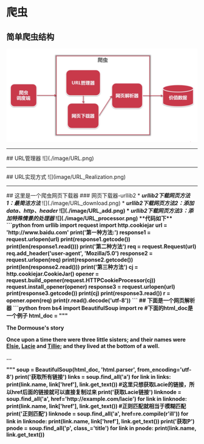 # 爬虫
## 简单爬虫结构
![](./image/python.png)
<hr/>
## URL管理器
![](./image/URL.png)
<hr/>
## URL实现方式
![](image/URL_Realization.png)
<hr/>
## 这里是一个爬虫网页下载器
### 网页下载器-urllib2
* <em><strong>urllib2下载网页方法1：最简洁方法</em></strong>
![](./image/URL_download.png)
* <strong><em>urllib2下载网页方法2：添加data、http、header<strong></em>
![](./image/URL_add.png)
* <em><strong>urllib2下载网页方法3：添加特殊情景的处理器</em></strong>
![](./image/URL_processor.png)
**代码如下**
```python
from urllib import request
import http.cookiejar
url = 'http://www.baidu.com'
print('第一种方法:')
response1 = request.urlopen(url)
print(response1.getcode())
print(len(response1.read()))
print('第二种方法')
req = request.Request(url)
req.add_header('user-agent', 'Mozilla/5.0')
response2 = request.urlopen(req)
print(response2.getcode())
print(len(response2.read()))
print('第三种方法')
cj = http.cookiejar.CookieJar()
opener = request.build_opener(request.HTTPCookieProcessor(cj))
request.install_opener(opener)
response3 = request.urlopen(url)
print(response3.getcode())
print(cj)
print(response3.read())
r = opener.open(req)
print(r.read().decode('utf-8'))
```
## 下面是一个网页解析器
```python
from bs4 import BeautifulSoup
import re
#下面的html_doc是一个例子
html_doc = """
<html><head><title>The Dormouse's story</title></head>
<body>
<p class="title"><b>The Dormouse's story</b></p>
<p class="story">Once upon a time there were three little sisters; and their names were
<a href="http://example.com/elsie" class="sister" id="link1">Elsie</a>,
<a href="http://example.com/lacie" class="sister" id="link2">Lacie</a> and
<a href="http://example.com/tillie" class="sister" id="link3">Tillie</a>;
and they lived at the bottom of a well.</p>
<p class="story">...</p>
"""
soup = BeautifulSoup(html_doc, 'html.parser', from_encoding='utf-8')
print('获取所有链接')
links = soup.find_all('a')
for link in links:
    print(link.name, link['href'], link.get_text())
#这里只想获取Lacie的链接，所以href后面的链接就可以直接复制过来
print('获取Lacie链接')
linknode = soup.find_all('a', href='http://example.com/lacie')
for link in linknode:
    print(link.name, link['href'], link.get_text())
#正则匹配就相当于模糊匹配
print('正则匹配')
linknode = soup.find_all('a', href=re.compile(r'ill'))
for link in linknode:
    print(link.name, link['href'], link.get_text())
print('获取P')
pnode = soup.find_all('p', class_='title')
for link in pnode:
    print(link.name, link.get_text())

```
